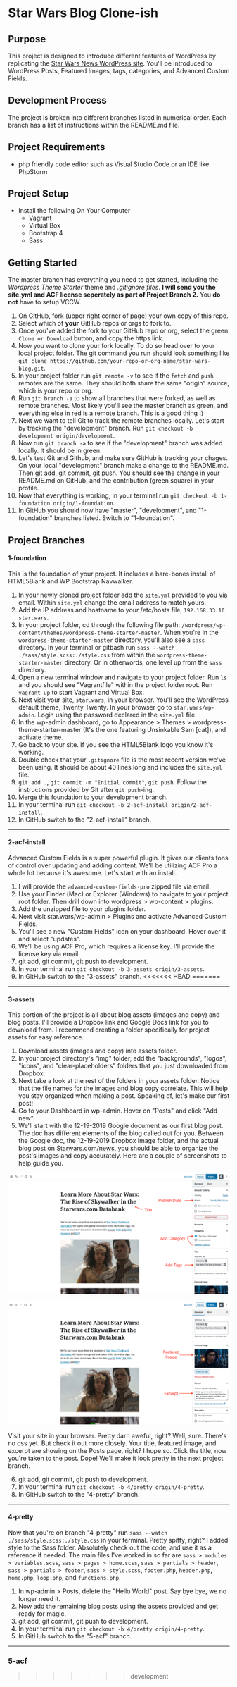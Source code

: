 # Star Wars Blog Clone-ish

## Purpose
This project is designed to introduce different features of WordPress by replicating the [Star Wars News WordPress site](https://starwars.com/news). You'll be introduced to WordPress Posts, Featured Images, tags, categories, and Advanced Custom Fields.

## Development Process
The project is broken into different branches listed in numerical order. Each branch has a list of instructions within the README.md file. 

## Project Requirements
- php friendly code editor such as Visual Studio Code or an IDE like PhpStorm

## Project Setup
- Install the following On Your Computer
  - Vagrant
  - Virtual Box
  - Bootstrap 4
  - Sass
 
## Getting Started
The master branch has everything you need to get started, including the *Wordpress Theme Starter* theme and *.gitignore files*. **I will send you the site.yml and ACF license seperately as part of Project Branch 2.** You **do not** have to setup VCCW.

1. On GitHub, fork (upper right corner of page) your own copy of this repo.
2. Select which of **your** GitHub repos or orgs to fork to.
3. Once you've added the fork to your GitHub repo or org, select the green `Clone or Download` button, and copy the https link.
4. Now you want to clone your fork locally. To do so head over to your local project folder. The git command you run should look something like `git clone https://github.com/your-repo-or-org-name/star-wars-blog.git`.
5. In your project folder run `git remote -v` to see if the `fetch` and `push` remotes are the same. They should both share the same "origin" source, which is your repo or org.
6. Run `git branch -a` to show all branches that were forked, as well as remote branches. Most likely you'll see the master branch as green, and everything else in red is a remote branch. This is a good thing :)
7. Next we want to tell Git to track the remote branches locally. Let's start by tracking the "development" branch. Run `git checkout -b development origin/development`.
8. Now run `git branch -a` to see if the "development" branch was added locally. It should be in green.
9. Let's test Git and Github, and make sure GitHub is tracking your chages. On your local "development" branch make a change to the README.md. Then git add, git commit, git push. You should see the change in your README.md on GitHub, and the contribution (green square) in your profile. 
10. Now that everything is working, in your terminal run `git checkout -b 1-foundation origin/1-foundation`.
11. In GitHub you should now have "master", "development", and "1-foundation" branches listed. Switch to "1-foundation". 

## Project Branches

#### 1-foundation
This is the foundation of your project. It includes a bare-bones install of HTML5Blank and WP Bootstrap Navwalker.

1. In your newly cloned project folder add the `site.yml` provided to you via email. Within `site.yml` change the email address to match yours.
2. Add the IP address and hostname to your /etc/hosts file, `192.168.33.10 star.wars`.
3. In your project folder, cd through the following file path: `/wordpress/wp-content/themes/wordpress-theme-starter-master`. When you're in the `wordpress-theme-starter-master` directory, you'll also see a `sass` directory. In your terminal or gitbash run `sass --watch ./sass/style.scss:./style.css` from within the `wordpress-theme-starter-master` directory. Or in otherwords, one level up from the `sass` directory.
4. Open a new terminal window and navigate to your project folder. Run `ls` and you should see "Vagrantfile" within the project folder root. Run `vagrant up` to start Vagrant and Virtual Box.
5. Next visit your site, `star.wars`, in your browser. You'll see the WordPress default theme, Twenty Twenty. In your browser go to `star.wars/wp-admin`. Login using the password declared in the `site.yml` file. 
6. In the wp-admin dashboard, go to Appearance > Themes > wordpress-theme-starter-master (It's the one featuring Unsinkable Sam [cat]), and activate theme.
7. Go back to your site. If you see the HTML5Blank logo you know it's working. 
8. Double check that your `.gitignore` file is the most recent version we've been using. It should be about 40 lines long and includes the `site.yml` file.
9. `git add .`, `git commit -m "Initial commit"`, `git push`. Follow the instructions provided by Git after `git push`-ing. 
10. Merge this foundation to your development branch.
11. In your terminal run `git checkout -b 2-acf-install origin/2-acf-install`.
12. In GitHub switch to the "2-acf-install" branch.

***

#### 2-acf-install
Advanced Custom Fields is a super powerful plugin. It gives our clients tons of control over updating and adding content. We'll be utilizing ACF Pro a whole lot because it's awesome. Let's start with an install.

1. I will provide the `advanced-custom-fields-pro` zipped file via email. 
2. Use your Finder (Mac) or Explorer (Windows) to navigate to your project root folder. Then drill down into wordpress > wp-content > plugins.
3. Add the unzipped file to your plugins folder.
4. Next visit star.wars/wp-admin > Plugins and activate Advanced Custom Fields.
5. You'll see a new "Custom Fields" icon on your dashboard. Hover over it and select "updates".
6. We'll be using ACF Pro, which requires a license key. I'll provide the license key via email.
7. git add, git commit, git push to development.
8. In your terminal run `git checkout -b 3-assets origin/3-assets`.
9. In GitHub switch to the "3-assets" branch.
<<<<<<< HEAD
=======

***

#### 3-assets
This portion of the project is all about blog assets (images and copy) and blog posts. I'll provide a Dropbox link and Google Docs link for you to download from. I recommend creating a folder specifically for project assets for easy reference.

1. Download assets (images and copy) into assets folder.
2. In your project directory's "img" folder, add the "backgrounds", "logos", "icons", and "clear-placeholders" folders that you just downloaded from Dropbox.
3. Next take a look at the rest of the folders in your assets folder. Notice that the file names for the images and blog copy correlate. This will help you stay organized when making a post. Speaking of, let's make our first post!
4. Go to your Dashboard in wp-admin. Hover on "Posts" and click "Add new".
5. We'll start with the 12-19-2019 Google document as our first blog post. The doc has different elements of the blog called out for you. Between the Google doc, the 12-19-2019 Dropbox image folder, and the actual blog post on [Starwars.com/news](https://www.starwars.com/news/star-wars-the-rise-of-skywalker-databank), you should be able to organize the post's images and copy accurately. Here are a couple of screenshots to help guide you.

![Post example 1](wordpress/wp-content/themes/wordpress-theme-starter-master/img/github-img/post-1.png?raw=true "Post example 1")

![Post example 2](wordpress/wp-content/themes/wordpress-theme-starter-master/img/github-img/post-2.png?raw=true "Post example 2")

Visit your site in your browser. Pretty darn aweful, right? Well, sure. There's no css yet. But check it out more closely. Your title, featured image, and excerpt are showing on the Posts page, right? I hope so. Click the title, now you're taken to the post. Dope! We'll make it look pretty in the next project branch.

6. git add, git commit, git push to development. 
7. In your terminal run `git checkout -b 4/pretty origin/4-pretty`.
8. In GitHub switch to the "4-pretty" branch.

***

#### 4-pretty
Now that you're on branch "4-pretty" run `sass --watch ./sass/style.scss:./style.css` in your terminal. Pretty spiffy, right? I added style to the Sass folder. Absolutely check out the code, and use it as a reference if needed. The main files I've worked in so far are `sass > modules > variables.scss`, `sass > pages > home.scss`, `sass > partials > header`, `sass > partials > footer`, `sass > style.scss`, `footer.php`, `header.php`, `home.php`, `loop.php`, and `functions.php`.

1. In wp-admin > Posts, delete the "Hello World" post. Say bye bye, we no longer need it.
2. Now add the remaining blog posts using the assets provided and get ready for magic.
3. git add, git commit, git push to development. 
4. In your terminal run `git checkout -b 4/pretty origin/4-pretty`.
5. In GitHub switch to the "5-acf" branch.

***

### 5-acf
>>>>>>> development

